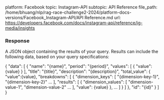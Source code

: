 platform: Facebook
topic: Instagram-API
subtopic: API Reference
file_path: /home/bhuang/nlp/rag-race-challenge2-2024/platform-docs-versions/Facebook_Instagram-API/API Reference.md
url: https://developers.facebook.com/docs/instagram-api/reference/ig-media/insights

### Response

A JSON object containing the results of your query. Results can include the following data, based on your query specifications:

{
  "data": \[
    {
      "name": "{name}",
      "period": "{period}",
      "values": \[
        {
          "value": {value}
        }
      \],
      "title": "{title}",
      "description": "{description}",
      "total\_value": {
        "value":{value},
        "breakdowns": \[
          {
            "dimension\_keys": \[
              "{dimension-key-1}",
              "{dimension-key-2}"
              ...
            \],
            "results": \[
              {
                "dimension\_values": \[
                  "dimension-value-1",
                  "dimension-value-2"
                  ...
                \],
                "value": {value}
              },
              ...
            \]
          }
        \]
      },
      "id": "{id}"
    }
  \]
}